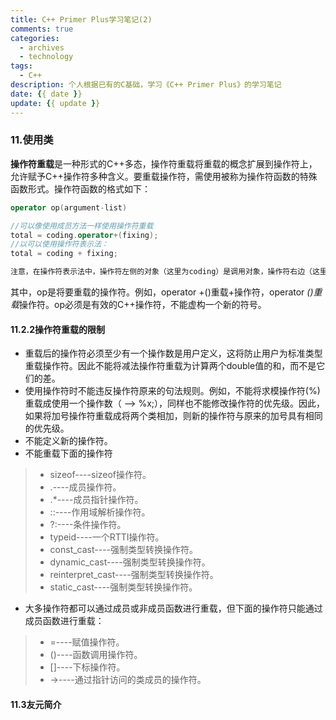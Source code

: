 ```yaml
---
title: C++ Primer Plus学习笔记(2)
comments: true
categories:
  - archives
  - technology
tags:
  - C++
description: 个人根据已有的C基础，学习《C++ Primer Plus》的学习笔记
date: {{ date }}
update: {{ update }}
---
```


### 11.使用类 ###

**操作符重载**是一种形式的C++多态，操作符重载将重载的概念扩展到操作符上，允许赋予C++操作符多种含义。要重载操作符，需使用被称为操作符函数的特殊函数形式。操作符函数的格式如下：

```C++
operator op(argument-list)

//可以像使用成员方法一样使用操作符重载
total = coding.operator+(fixing);
//以可以使用操作符表示法：
total = coding + fixing;

注意，在操作符表示法中，操作符左侧的对象（这里为coding）是调用对象，操作符右边（这里是fixing)是作为参数被传递的对象。
```

其中，op是将要重载的操作符。例如，operator +()重载+操作符，operator *()重载*操作符。op必须是有效的C++操作符，不能虚构一个新的符号。

#### 11.2.2操作符重载的限制 ####

- 重载后的操作符必须至少有一个操作数是用户定义，这将防止用户为标准类型重载操作符。因此不能将减法操作符重载为计算两个double值的和，而不是它们的差。
- 使用操作符时不能违反操作符原来的句法规则。例如，不能将求模操作符(%)重载成使用一个操作数（ --> %x;），同样也不能修改操作符的优先级。因此，如果将加号操作符重载成将两个类相加，则新的操作符与原来的加号具有相同的优先级。
- 不能定义新的操作符。
- 不能重载下面的操作符
>- sizeof----sizeof操作符。
>- .----成员操作符。
>- .*----成员指针操作符。
>- ::----作用域解析操作符。
>- ?:----条件操作符。
>- typeid----一个RTTI操作符。
>- const_cast----强制类型转换操作符。
>- dynamic_cast----强制类型转换操作符。
>- reinterpret_cast----强制类型转换操作符。
>- static_cast----强制类型转换操作符。
- 大多操作符都可以通过成员或非成员函数进行重载，但下面的操作符只能通过成员函数进行重载：
>- =----赋值操作符。
>- ()----函数调用操作符。
>- []----下标操作符。
>- ->----通过指针访问的类成员的操作符。

#### 11.3友元简介 ####


